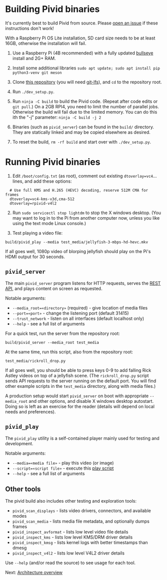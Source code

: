 # Building Pivid binaries

It's currently best to build Pivid from source. 
Please [open an issue](https://github.com/egnor/pivid/issues) if these
instructions don't work!

With a Raspberry Pi OS Lite installation, SD card size needs to be at least 16GB, otherwise the installation will fail.

1. Use a Raspberry Pi (4B recommended) with a fully updated
[bullseye](https://www.raspberrypi.com/news/raspberry-pi-os-debian-bullseye/)
install and 2G+ RAM.

2. Install some additional libraries `sudo apt update; sudo apt install pip python3-venv git meson`

3. Clone [this repository](https://github.com/egnor/pivid) (you will need
[git-lfs](https://git-lfs.github.com/)), and `cd` to the repository root.

4. Run `./dev_setup.py`.

5. Run `ninja -C build` to build the Pivid code. (Repeat after code edits
or `git pull`.)
On a 2GB RPI4, you need to limit the number of parallel jobs. Otherwise the build will fail due to the limited memory. 
You can do this ith the "-j" parameter: `ninja -C build -j 2`

6. Binaries (such as `pivid_server`) can be found in the `build/` directory.
They are statically linked and may be copied elsewhere as desired.

7. To reset the build, `rm -rf build` and start over with `./dev_setup.py`.

# Running Pivid binaries

1. Edit `/boot/config.txt` (as root), comment out existing
`dtoverlay=vc4`... lines, and add these options:

```
  # Use full KMS and H.265 (HEVC) decoding, reserve 512M CMA for frames
  dtoverlay=vc4-kms-v3d,cma-512
  dtoverlay=rpivid-v4l2
```

2. Run `sudo servicectl stop lightdm` to stop the X windows desktop.
   (You may want to log in to the Pi from another computer now, unless you
   like using the text mode Linux console.)

3. Test playing a video file:

```
build/pivid_play --media test_media/jellyfish-3-mbps-hd-hevc.mkv
```

If all goes well, 1080p video of blorping jellyfish should play on the
Pi's HDMI output for 30 seconds.

## `pivid_server`

The main `pivid_server` program listens for HTTP requests, serves the
[REST API](protocol.md), and plays content on screen as requested.

Notable arguments:

* `--media_root=«directory»` (required) - give location of media files
* `--port=«port»` - change the listening port (default 31415)
* `--trust_network` - listen on all interfaces (default localhost only)
* `--help` - see a full list of arguments

For a quick test, run the server from the repository root:

```
build/pivid_server --media_root test_media
```

At the same time, run this script, also from the repository root:

```
test_media/rickroll_drop.py
```

If all goes well, you should be able to press keys 0-9 to
add falling Rick Astley videos on top of a jellyfish scene.
(The `rickroll_drop.py` script sends API requests to the server
running on the default port. You will find other example scripts
in the `test_media` directory, along with media files.)

A production setup would start `pivid_server` on boot with appropriate
`--media_root` and other options, and disable X windows desktop autostart.
Doing so is left as an exercise for the reader
(details will depend on local needs and preferences).

## `pivid_play`

The `pivid_play` utility is a self-contained player mainly used
for testing and development.

Notable arguments:

* `--media=«media file»` - play this video (or image)
* `--script=«script file»` - execute this [play script](script.md)
* `--help` - see a full list of arguments

## Other tools

The pivid build also includes other testing and exploration tools:

* `pivid_scan_displays` - lists video drivers, connectors, and available modes
* `pivid_scan_media` - lists media file metadata, and optionally dumps frames
* `pivid_inspect_avformat` - lists low level video file details
* `pivid_inspect_kms` - lists low level KMS/DRM driver details
* `pivid_inspect_kmsg` - lists kernel logs with better timestamps than dmesg
* `pivid_inspect_v4l2` - lists low level V4L2 driver details

Use `--help` (and/or read the source) to see usage for each tool.

Next: [Architecture overview](architecture.md)
